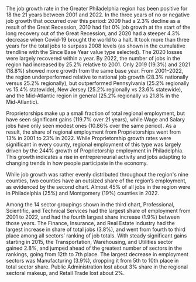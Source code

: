 The job growth rate in the Greater Philadelphia region has been positive for 18 the 21 years between 2001 and 2022. In the three years of no or negative job growth that occurred over this period: 2009 had a 2.3% decline as a result of the Great Recession, 2010 had flat 0% job growth at the start of the long recovery out of the Great Recession, and 2020 had a steeper 4.3% decrease when Covid-19 brought the world to a halt. It took more than three years for the total jobs to surpass 2008 levels (as shown in the cumulative trendline with the Since Base Year value type selected). The 2020 losses were largely recovered within a year. By 2022, the number of jobs in the region had increased by 25.2% relative to 2001. Only 2019 (19.3%) and 2021 (18.8%) showed more growth from the same base year. From 2001–2022, the region underperformed relative to national job growth (28.3% nationally versus 25.2% regionally), but outperformed Pennsylvania (25.2% regionally vs 15.4% statewide), New Jersey (25.2% regionally vs 23.6% statewide), and the Mid-Atlantic region in general (25.2% regionally vs 21.8% in the Mid-Atlantic).

Proprietorships make up a small fraction of total regional employment, but have seen significant gains (119.7% over 21 years), while Wage and Salary jobs have only seen modest ones (10.86% over the same period). As a result, the share of regional employment from Proprietorships went from 13% in 2001 to 23% in 2022. While Proprietorship growth rates were significant in every county, regional employment of this type was largely driven by the 244% growth of Proprietorship employment in Philadelphia. This growth indicates a rise in entrepreneurial activity and jobs adapting to changing trends in how people participate in the economy.

While job growth was rather evenly distributed throughout the region's nine counties, two counties have an outsized share of the region’s employment, as evidenced by the second chart. Almost 45% of all jobs in the region were in Philadelphia (25%) and Montgomery (19%) counties in 2022.

Among the 14 sector groupings shown in the third chart, Professional, Scientific, and Technical Services had the largest share of employment from 2001 to 2022, and had the fourth largest share increase (1.9%) between those years. The Finance, Insurance, and Real Estate industry had the largest increase in share of total jobs (3.8%), and went from fourth to third place among all sectors’ ranking of job totals. With steady significant gains starting in 2015, the Transportation, Warehousing, and Utilities sector gained 2.8%, and jumped ahead of the greatest number of sectors in the rankings, going from 12th to 7th place. The largest decrease in employment sectors was Manufacturing (3.9%), dropping it from 5th to 10th place in total sector share. Public Administration lost about 3% share in the regional sectoral makeup, and Retail Trade lost about 2%.